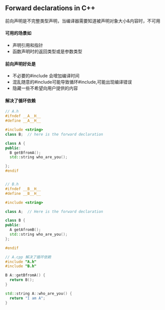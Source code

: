 ## **Forward declarations in C++**

前向声明是不完整类型声明，当编译器需要知道被声明对象大小&内容时，不可用



#### 可用的场景如

-   声明引用和指针
-   函数声明时的返回类型或是参数类型


#### 前向声明好处是

-   不必要的#include 会增加编译时间
-   混乱随意的#include可能导致循环#include,可能出现编译错误
-   隐藏一些不希望向用户提供的内容


#### 解决了循环依赖

```c++
// A.h
#ifndef __A__H__
#define __A__H__

#include <string>
class B;  // here is the forward declaration

class A {
public:
  B getBfromA();
  std::string who_are_you();

};
#endif


// B.h
#ifndef __B__H__
#define __B__H__

#include <string>

class A;  // Here is the forward declaration

class B {
public:
  A getAfromB();
  std::string who_are_you();
};

#endif

// A.cpp 解决了循环依赖
#include "A.h"
#include "B.h"

B A::getBfromA() {
  return B();
}

std::string A::who_are_you() {
  return "I am A";
}


```

